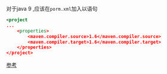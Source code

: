 对于java 9 ,应该在`porm.xml`加入以语句
```xml
<project 
...
    <properties>
        <maven.compiler.source>1.6</maven.compiler.source>
        <maven.compiler.target>1.6</maven.compiler.target>
    </properties>
</project>
```
[参考](https://github.com/jline/jline2/issues/220)